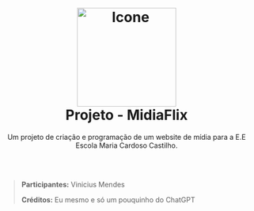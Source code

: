 <h1 align="center">
  <br>
  <img src="https://i.imgur.com/OQJbaVJ.png" alt="Icone" width="200">
  <br>
  Projeto - MidiaFlix
  <br>
</h1>

<p align="center">Um projeto de criação e programação de um website de mídia para a E.E Escola Maria Cardoso Castilho.</p>

<br>
<br>

> **Participantes:** Vinicius Mendes
> 
> **Créditos:** Eu mesmo e só um pouquinho do ChatGPT
